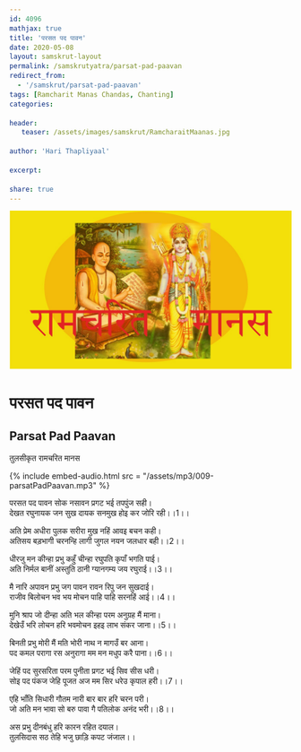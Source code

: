```yaml
---    
id: 4096    
mathjax: true    
title: 'परसत पद पावन'    
date: 2020-05-08    
layout: samskrut-layout 
permalink: /samskrutyatra/parsat-pad-paavan
redirect_from: 
  - '/samskrut/parsat-pad-paavan'
tags: [Ramcharit Manas Chandas, Chanting]    
categories:    
    
header:    
   teaser: /assets/images/samskrut/RamcharaitMaanas.jpg    
    
author: 'Hari Thapliyaal'    
    
excerpt:    
    
share: true    
---    
```

    
![](/assets/images/samskrut/RamcharaitMaanas.jpg)    
    
# परसत पद पावन    

## Parsat Pad Paavan    

तुलसीकृत रामचरित मानस    
    
{% include embed-audio.html src = "/assets/mp3/009-parsatPadPaavan.mp3" %}     
    
परसत पद पावन सोक नसावन प्रगट भई तपपुंज सही।    
देखत रघुनायक जन सुख दायक सनमुख होइ कर जोरि रही।।1।।    
    
अति प्रेम अधीरा पुलक सरीरा मुख नहिं आवइ बचन कही।    
अतिसय बड़भागी चरनन्हि लागी जुगल नयन जलधार बही।।2।।    
    
धीरजु मन कीन्हा प्रभु कहुँ चीन्हा रघुपति कृपाँ भगति पाई।    
अति निर्मल बानीं अस्तुति ठानी ग्यानगम्य जय रघुराई।।3।।    
    
मै नारि अपावन प्रभु जग पावन रावन रिपु जन सुखदाई।    
राजीव बिलोचन भव भय मोचन पाहि पाहि सरनहिं आई।।4।।    
    
मुनि श्राप जो दीन्हा अति भल कीन्हा परम अनुग्रह मैं माना।    
देखेउँ भरि लोचन हरि भवमोचन इहइ लाभ संकर जाना।।5।।    
    
बिनती प्रभु मोरी मैं मति भोरी नाथ न मागउँ बर आना।    
पद कमल परागा रस अनुरागा मम मन मधुप करै पाना।।6।।    
    
जेहिं पद सुरसरिता परम पुनीता प्रगट भई सिव सीस धरी।    
सोइ पद पंकज जेहि पूजत अज मम सिर धरेउ कृपाल हरी।।7।।    
    
एहि भाँति सिधारी गौतम नारी बार बार हरि चरन परी।    
जो अति मन भावा सो बरु पावा गै पतिलोक अनंद भरी।।8।।    
    
अस प्रभु दीनबंधु हरि कारन रहित दयाल।    
तुलसिदास सठ तेहि भजु छाड़ि कपट जंजाल।।    
    
